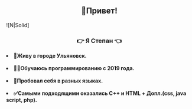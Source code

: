 
<h2 align="center">&#129306;Привет! </h2>
![N|Solid]
<h3 align="center">&#128073;<b> Я Cтепан <b>&#128072;</h3>

<li>&#127970;Живу в городе Ульяновск.</li><br>
<li>&#128104;&#8205;&#128187;Обучаюсь программированию с 2019 года.</li><br>
<li>&#128172;Пробовал себя в разных языках.</li><br>
<li>&#9989;Самыми подходящими оказались С++ и HTML + Допл.(css, java script, php).</li><br>


